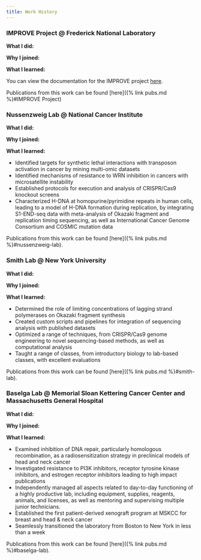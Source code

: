 ```yaml
---
title: Work History
---
```




### IMPROVE Project @ Frederick National Laboratory
**What I did:**

**Why I joined:** 

**What I learned:**

You can view the documentation for the IMPROVE project [here](/https://jdacs4c-improve.github.io/docs/).

Publications from this work can be found [here]({% link pubs.md %}#IMPROVE Project)


### Nussenzweig Lab @ National Cancer Institute
**What I did:**

**Why I joined:** 

**What I learned:**

* Identified targets for synthetic lethal interactions with transposon activation in cancer by mining multi-omic datasets
* Identified mechanisms of resistance to WRN inhibition in cancers with microsatellite instability
* Established protocols for execution and analysis of CRISPR/Cas9 knockout screens
* Characterized H-DNA at homopurine/pyrimidine repeats in human cells, leading to a model of H-DNA formation during replication, by integrating S1-END-seq data with meta-analysis of Okazaki fragment and replication timing sequencing, as well as International Cancer Genome Consortium and COSMIC mutation data

Publications from this work can be found [here]({% link pubs.md %}#nussenzweig-lab).


### Smith Lab @ New York University
**What I did:**

**Why I joined:** 

**What I learned:**

* Determined the role of limiting concentrations of lagging strand polymerases on Okazaki fragment synthesis
* Created custom scripts and pipelines for integration of sequencing analysis with published datasets
* Optimized a range of techniques, from CRISPR/Cas9 genome engineering to novel sequencing-based methods, as well as computational analysis
* Taught a range of classes, from introductory biology to lab-based classes, with excellent evaluations

Publications from this work can be found [here]({% link pubs.md %}#smith-lab).


### Baselga Lab @ Memorial Sloan Kettering Cancer Center and Massachusetts General Hospital
**What I did:**

**Why I joined:** 

**What I learned:**
* Examined inhibition of DNA repair, particularly homologous recombination, as a radiosensitization strategy in preclinical models of head and neck cancer
* Investigated resistance to PI3K inhibitors, receptor tyrosine kinase inhibitors, and estrogen receptor inhibitors leading to high impact publications
* Independently managed all aspects related to day-to-day functioning of a highly productive lab, including equipment, supplies, reagents, animals, and licenses, as well as mentoring and supervising multiple junior technicians.
* Established the first patient-derived xenograft program at MSKCC for breast and head & neck cancer
* Seamlessly transitioned the laboratory from Boston to New York in less than a week

Publications from this work can be found [here]({% link pubs.md %}#baselga-lab).
